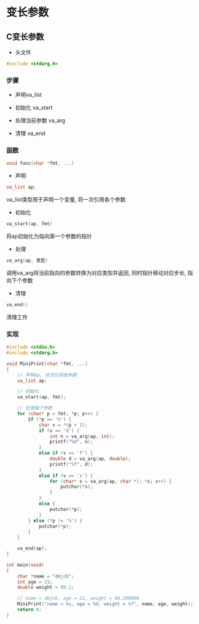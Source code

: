 <!--
 * @Brief        : 
 * @Author       : dmjcb
 * @Date         : 2022-10-26 19:55:27
 * @LastEditors  : dmjcb@outlook.com
 * @LastEditTime : 2024-09-26 15:16:38
-->


# 变长参数

## C变长参数

- 头文件

```c
#include <stdarg.h>
```

### 步骤

- 声明va_list

- 初始化 va_start

- 处理当前参数 va_arg

- 清理 va_end

### 函数

```c++
void func(char *fmt, ...)
```

- 声明

```c++
va_list ap;
```

va_list类型用于声明一个变量, 将一次引用各个参数

- 初始化

```c++
va_start(ap, fmt)
```

将ap初始化为指向第一个参数的指针

- 处理

```c++
va_arg(ap, 类型)
```

调用va_arg将当前指向的参数转换为对应类型并返回, 同时指针移动对应步长, 指向下个参数

- 清理

```c++
va_end()
```

清理工作

### 实现

```c++
#include <stdio.h>
#include <stdarg.h>

void MiniPrint(char *fmt, ...)
{
    // 声明ap, 依次引用各参数
    va_list ap;

    // 初始化
    va_start(ap, fmt);

    // 处理每个参数
    for (char* p = fmt; *p; p++) {
        if (*p == '%') {
            char v = *(p + 1);
            if (v == 'd') {
                int n = va_arg(ap, int);
                printf("%d", n);
            }
            else if (v == 'f') {
                double d = va_arg(ap, double);
                printf("%f", d);
            }
            else if (v == 's') {
                for (char* s = va_arg(ap, char *); *s; s++) {
                    putchar(*s);
                }
            }
            else {
                putchar(*p);
            }
        } else (*p != '%') {
            putchar(*p);
        } 
    }

    va_end(ap);
}

int main(void)
{
    char *name = "dmjcb";
    int age = 21;
    double weight = 98.2;

    // name = dmjcb, age = 21, weight = 98.200000
    MiniPrint("name = %s, age = %d, weight = %f", name, age, weight);
    return 0;
}
```
